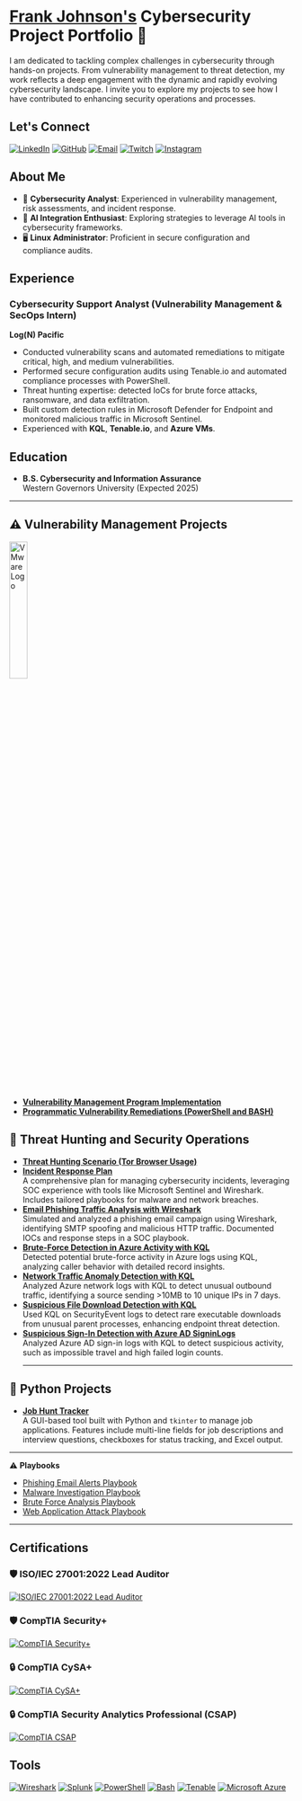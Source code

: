 # <a href="https://www.linkedin.com/in/security101/">Frank Johnson's</a> Cybersecurity Project Portfolio 🔐

I am dedicated to tackling complex challenges in cybersecurity through hands-on projects. From vulnerability management to threat detection, my work reflects a deep engagement with the dynamic and rapidly evolving cybersecurity landscape. I invite you to explore my projects to see how I have contributed to enhancing security operations and processes.

## Let's Connect

[![LinkedIn](https://img.shields.io/badge/LinkedIn-Connect-blue?logo=linkedin)](https://www.linkedin.com/in/cybersecurity101) [![GitHub](https://img.shields.io/badge/GitHub-FrankJohnson--cyber-lightgrey?logo=github)](https://github.com/FrankJohnson-cyber) [![Email](https://img.shields.io/badge/Email-FRANKJSEC%40gmail.com-red?logo=gmail)](mailto:FRANKJSEC@gmail.com) [![Twitch](https://img.shields.io/badge/Twitch-Follow-purple?logo=twitch)](https://www.twitch.tv/chesscoachnet) [![Instagram](https://img.shields.io/badge/Instagram-Follow-purple?logo=instagram)](https://www.instagram.com/chesscoachnet)

## About Me

- 🔐 **Cybersecurity Analyst**: Experienced in vulnerability management, risk assessments, and incident response.
- 🤖 **AI Integration Enthusiast**: Exploring strategies to leverage AI tools in cybersecurity frameworks.
- 🖥️ **Linux Administrator**: Proficient in secure configuration and compliance audits.

## Experience

### Cybersecurity Support Analyst (Vulnerability Management & SecOps Intern)  
**Log(N) Pacific**  
- Conducted vulnerability scans and automated remediations to mitigate critical, high, and medium vulnerabilities.  
- Performed secure configuration audits using Tenable.io and automated compliance processes with PowerShell.  
- Threat hunting expertise: detected IoCs for brute force attacks, ransomware, and data exfiltration.  
- Built custom detection rules in Microsoft Defender for Endpoint and monitored malicious traffic in Microsoft Sentinel.  
- Experienced with **KQL**, **Tenable.io**, and **Azure VMs**.  

## Education

- **B.S. Cybersecurity and Information Assurance**  
  Western Governors University (Expected 2025)

<hr/>

## ⚠️ Vulnerability Management Projects

<img src="https://www.x-od.com/wp-content/uploads/2023/10/VM-VRT-WHT.png" alt="VMware Logo" width="25%" style="pointer-events: none;">

- **[Vulnerability Management Program Implementation](https://github.com/frankjohnson-cyber/vulnerability-management-program-implementation)**
- **[Programmatic Vulnerability Remediations (PowerShell and BASH)](https://github.com/frankjohnson-cyber/programmatic-vulnerability-remediations)**

## 🚨 Threat Hunting and Security Operations

- **[Threat Hunting Scenario (Tor Browser Usage)](https://github.com/FrankJohnson-cyber/threat-hunting-tor2)**  
- **[Incident Response Plan](https://github.com/FrankJohnson-cyber/incident-response-plan)**  
  A comprehensive plan for managing cybersecurity incidents, leveraging SOC experience with tools like Microsoft Sentinel and Wireshark. Includes tailored playbooks for malware and network breaches.
- **[Email Phishing Traffic Analysis with Wireshark](https://github.com/FrankJohnson-cyber/phishing-traffic-analysis)**  
  Simulated and analyzed a phishing email campaign using Wireshark, identifying SMTP spoofing and malicious HTTP traffic. Documented IOCs and response steps in a SOC playbook.
- **[Brute-Force Detection in Azure Activity with KQL](https://github.com/FrankJohnson-cyber/azure-brute-force-kql)**  
  Detected potential brute-force activity in Azure logs using KQL, analyzing caller behavior with detailed record insights.
- **[Network Traffic Anomaly Detection with KQL](https://github.com/FrankJohnson-cyber/network-anomaly-kql)**  
  Analyzed Azure network logs with KQL to detect unusual outbound traffic, identifying a source sending >10MB to 10 unique IPs in 7 days.
- **[Suspicious File Download Detection with KQL](https://github.com/FrankJohnson-cyber/suspicious-file-download-kql)**  
  Used KQL on SecurityEvent logs to detect rare executable downloads from unusual parent processes, enhancing endpoint threat detection.
- **[Suspicious Sign-In Detection with Azure AD SigninLogs](https://github.com/FrankJohnson-cyber/suspicious-signin-kql)**  
  Analyzed Azure AD sign-in logs with KQL to detect suspicious activity, such as impossible travel and high failed login counts.
  <hr/>

## 🐍 Python Projects

- **[Job Hunt Tracker](https://github.com/FrankJohnson-cyber/job_hunt_tracker)**  
  A GUI-based tool built with Python and `tkinter` to manage job applications. Features include multi-line fields for job descriptions and interview questions, checkboxes for status tracking, and Excel output.

<hr/>

⚠️ **Playbooks**

- [Phishing Email Alerts Playbook](https://github.com/FrankJohnson-cyber/Phishing-Email-Alert-Playbook)
- [Malware Investigation Playbook](https://github.com/FrankJohnson-cyber/Malware-Investigation)
- [Brute Force Analysis Playbook](https://github.com/FrankJohnson-cyber/Brute-Force-Analysis)
- [Web Application Attack Playbook](https://github.com/FrankJohnson-cyber/Web-Application-Attack)

<hr/>

## Certifications

### 🛡️ ISO/IEC 27001:2022 Lead Auditor  
[![ISO/IEC 27001:2022 Lead Auditor](https://img.shields.io/badge/Certification-ISO%2FIEC%2027001%3A2022%20Lead%20Auditor-blue)](https://www.credly.com/badges/4045c671-c708-4602-91ce-10cbbcf04a33/public_url)

### 🛡️ CompTIA Security+  
[![CompTIA Security+](https://img.shields.io/badge/Certification-Security%2B-blue)](https://www.credly.com/badges/eb668a6e-07f8-4401-b7dd-256d0649fab8/public_url)

### 🔒 CompTIA CySA+  
[![CompTIA CySA+](https://img.shields.io/badge/Certification-CySA%2B-blue)](https://www.credly.com/badges/578cf8cb-fc6a-458f-aa77-f5c50524dfd2/public_url)

### 🔒 CompTIA Security Analytics Professional (CSAP)  
[![CompTIA CSAP](https://img.shields.io/badge/Certification-CSAP-blue)](https://www.credly.com/badges/571b01d0-56d5-4690-9f24-c6cacb5614b2/public_url)

## Tools

[![Wireshark](https://img.shields.io/badge/-Wireshark-1679A1?logo=wireshark&logoColor=white&style=flat)](https://www.wireshark.org/) [![Splunk](https://img.shields.io/badge/-Splunk-000000?logo=splunk&logoColor=white&style=flat)](https://www.splunk.com/) [![PowerShell](https://img.shields.io/badge/-PowerShell-5391FE?logo=powershell&logoColor=white&style=flat)](https://learn.microsoft.com/en-us/powershell/) [![Bash](https://img.shields.io/badge/-Bash-4EAA25?logo=gnu-bash&logoColor=white&style=flat)](https://www.gnu.org/software/bash/) [![Tenable](https://img.shields.io/badge/-Tenable-0082FC?logo=tenable&logoColor=white&style=flat)](https://www.tenable.com/) [![Microsoft Azure](https://img.shields.io/badge/-Azure-0078D4?logo=microsoftazure&logoColor=white&style=flat)](https://azure.microsoft.com/en-us/)
